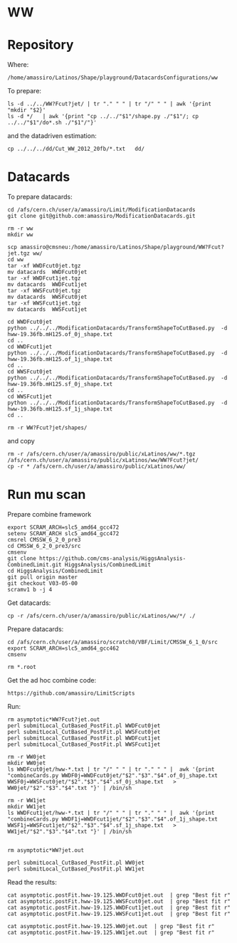 WW
=======================

Repository
====

Where:
  
    /home/amassiro/Latinos/Shape/playground/DatacardsConfigurations/ww

To prepare:

    ls -d ../../WW?Fcut?jet/ | tr "." " " | tr "/" " " | awk '{print "mkdir "$2}'
    ls -d */   | awk '{print "cp ../../"$1"/shape.py ./"$1"/; cp ../../"$1"/do*.sh ./"$1"/"}'

and the datadriven estimation:

    cp ../../../dd/Cut_WW_2012_20fb/*.txt   dd/



Datacards
====

To prepare datacards:


    cd /afs/cern.ch/user/a/amassiro/Limit/ModificationDatacards
    git clone git@github.com:amassiro/ModificationDatacards.git

    rm -r ww
    mkdir ww

    scp amassiro@cmsneu:/home/amassiro/Latinos/Shape/playground/WW?Fcut?jet.tgz ww/
    cd ww
    tar -xf WWDFcut0jet.tgz
    mv datacards  WWDFcut0jet
    tar -xf WWDFcut1jet.tgz
    mv datacards  WWDFcut1jet
    tar -xf WWSFcut0jet.tgz
    mv datacards  WWSFcut0jet
    tar -xf WWSFcut1jet.tgz
    mv datacards  WWSFcut1jet

    cd WWDFcut0jet
    python ../../../ModificationDatacards/TransformShapeToCutBased.py  -d   hww-19.36fb.mH125.of_0j_shape.txt
    cd ..
    cd WWDFcut1jet
    python ../../../ModificationDatacards/TransformShapeToCutBased.py  -d   hww-19.36fb.mH125.of_1j_shape.txt
    cd ..
    cd WWSFcut0jet
    python ../../../ModificationDatacards/TransformShapeToCutBased.py  -d   hww-19.36fb.mH125.sf_0j_shape.txt
    cd ..
    cd WWSFcut1jet
    python ../../../ModificationDatacards/TransformShapeToCutBased.py  -d   hww-19.36fb.mH125.sf_1j_shape.txt
    cd ..

    rm -r WW?Fcut?jet/shapes/


and copy

    rm -r /afs/cern.ch/user/a/amassiro/public/xLatinos/ww/*.tgz /afs/cern.ch/user/a/amassiro/public/xLatinos/ww/WW?Fcut?jet/
    cp -r * /afs/cern.ch/user/a/amassiro/public/xLatinos/ww/



Run mu scan
====

Prepare combine framework

    export SCRAM_ARCH=slc5_amd64_gcc472
    setenv SCRAM_ARCH slc5_amd64_gcc472
    cmsrel CMSSW_6_2_0_pre3
    cd CMSSW_6_2_0_pre3/src
    cmsenv
    git clone https://github.com/cms-analysis/HiggsAnalysis-CombinedLimit.git HiggsAnalysis/CombinedLimit
    cd HiggsAnalysis/CombinedLimit
    git pull origin master
    git checkout V03-05-00
    scramv1 b -j 4


Get datacards:

    cp -r /afs/cern.ch/user/a/amassiro/public/xLatinos/ww/*/ ./


Prepare datacards:

    cd /afs/cern.ch/user/a/amassiro/scratch0/VBF/Limit/CMSSW_6_1_0/src
    export SCRAM_ARCH=slc5_amd64_gcc462
    cmsenv

    rm *.root


Get the ad hoc combine code:

    https://github.com/amassiro/LimitScripts


Run:

    rm asymptotic*WW?Fcut?jet.out
    perl submitLocal_CutBased_PostFit.pl WWDFcut0jet
    perl submitLocal_CutBased_PostFit.pl WWSFcut0jet
    perl submitLocal_CutBased_PostFit.pl WWDFcut1jet
    perl submitLocal_CutBased_PostFit.pl WWSFcut1jet

    rm -r WW0jet
    mkdir WW0jet
    ls WWDFcut0jet/hww-*.txt | tr "/" " " | tr "." " " |  awk '{print "combineCards.py WWDF0j=WWDFcut0jet/"$2"."$3"."$4".of_0j_shape.txt  WWSF0j=WWSFcut0jet/"$2"."$3"."$4".sf_0j_shape.txt   > WW0jet/"$2"."$3"."$4".txt "}' | /bin/sh

    rm -r WW1jet
    mkdir WW1jet
    ls WWDFcut1jet/hww-*.txt | tr "/" " " | tr "." " " |  awk '{print "combineCards.py WWDF1j=WWDFcut1jet/"$2"."$3"."$4".of_1j_shape.txt  WWSF1j=WWSFcut1jet/"$2"."$3"."$4".sf_1j_shape.txt   > WW1jet/"$2"."$3"."$4".txt "}' | /bin/sh


    rm asymptotic*WW?jet.out

    perl submitLocal_CutBased_PostFit.pl WW0jet
    perl submitLocal_CutBased_PostFit.pl WW1jet


Read the results:

    cat asymptotic.postFit.hww-19.125.WWDFcut0jet.out  | grep "Best fit r"
    cat asymptotic.postFit.hww-19.125.WWSFcut0jet.out  | grep "Best fit r"
    cat asymptotic.postFit.hww-19.125.WWDFcut1jet.out  | grep "Best fit r"
    cat asymptotic.postFit.hww-19.125.WWSFcut1jet.out  | grep "Best fit r"

    cat asymptotic.postFit.hww-19.125.WW0jet.out  | grep "Best fit r"
    cat asymptotic.postFit.hww-19.125.WW1jet.out  | grep "Best fit r"














